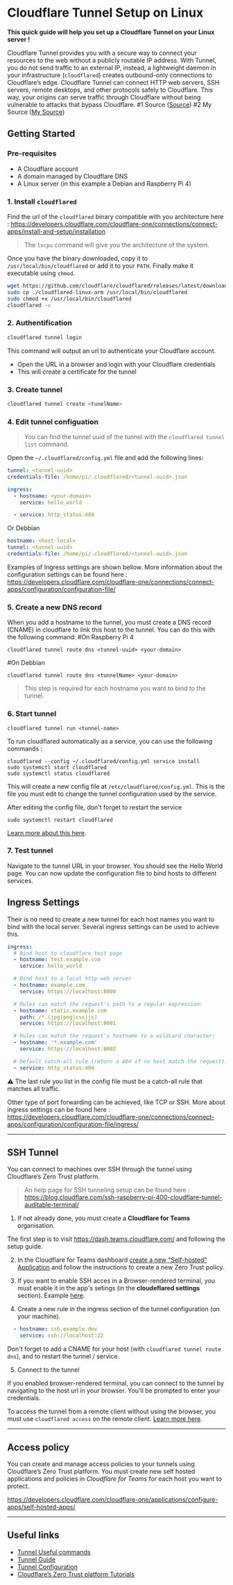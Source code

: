 # Cloudflare Tunnel Setup on Linux

**This quick guide will help you set up a Cloudflare Tunnel on your Linux server !**

Cloudflare Tunnel provides you with a secure way to connect your resources to the web without a publicly routable IP address. With Tunnel, you do not send traffic to an external IP, instead, a lightweight daemon in your infrastructure (`cloudflared`) creates outbound-only connections to Cloudflare’s edge. Cloudflare Tunnel can connect HTTP web servers, SSH servers, remote desktops, and other protocols safely to Cloudflare. This way, your origins can serve traffic through Cloudflare without being vulnerable to attacks that bypass Cloudflare.
#1 Source
([Source](https://developers.cloudflare.com/cloudflare-one/connections/connect-apps/))
#2 My Source
([My Source](https://github.com/cyclus71-pixel/cloudflare.git))

## Getting Started

### Pre-requisites

* A Cloudflare account
* A domain managed by Cloudflare DNS
* A Linux server (in this example a Debian and Raspberry Pi 4)

### 1. Install `cloudflared`

Find the url of the `cloudflared` binary compatible with you architecture here :
https://developers.cloudflare.com/cloudflare-one/connections/connect-apps/install-and-setup/installation

> The `lscpu` command will give you the architecture of the system.

Once you have the binary downloaded, copy it to `/usr/local/bin/cloudflared` or add it to your `PATH`. Finally make it executable using `chmod`.

```sh
wget https://github.com/cloudflare/cloudflared/releases/latest/download/cloudflared-linux-arm
sudo cp ./cloudflared-linux-arm /usr/local/bin/cloudflared
sudo chmod +x /usr/local/bin/cloudflared
cloudflared -v
```

### 2. Authentification

```sh
cloudflared tunnel login
```
This command will output an url to authenticate your Cloudflare account.

- Open the URL in a browser and login with your Cloudflare credentials
- This will create a certificate for the tunnel

### 3. Create tunnel

```sh
cloudflared tunnel create <tunelName>
```

### 4. Edit tunnel configuation

> You can find the tunnel uuid of the tunnel with the `cloudflared tunnel list` command.

Open the `~/.cloudflared/config.yml` file and add the following lines:

```yml
tunnel: <tunnel-uuid>
credentials-file: /home/pi/.cloudflared/<tunnel-uuid>.json 

ingress:
  - hostname: <your-domain>
    service: hello_world

  - service: http_status:404
```

Or Debbian
```yml
hostname: <host-local>
tunnel: <tunnel-uuid>
credentials-file: /home/pi/.cloudflared/<tunnel-uuid>.json 

```
Examples of Ingress settings are shown bellow. More information about the configuration settings can be found here : https://developers.cloudflare.com/cloudflare-one/connections/connect-apps/configuration/configuration-file/

### 5. Create a new DNS record

When you add a hostname to the tunnel, you must create a DNS record (CNAME) in cloudflare to link this host to the tunnel. You can do this with the following command:
#On Raspberry Pi 4
```
cloudflared tunnel route dns <tunnel-uuid> <your-domain>
```

#On Debbian
```
cloudflared tunnel route dns <tunnelName> <your-domain>
```

> This step is required for each hostname you want to bind to the tunnel.

### 6. Start tunnel

```
cloudflared tunnel run <tunnel-name>
```

To run cloudflared automatically as a service, you can use the following commands :

```
cloudflared --config ~/.cloudflared/config.yml service install
sudo systemctl start cloudflared
sudo systemctl status cloudflared
```
This will create a new config file at `/etc/cloudflared/config.yml`. This is the file you must edit to change the tunnel configuration used by the service.

After editing the config file, don't forget to restart the service

```
sudo systemctl restart cloudflared
```

[Learn more about this here](https://developers.cloudflare.com/cloudflare-one/connections/connect-apps/run-tunnel/as-a-service/linux/).

### 7. Test tunnel

Navigate to the tunnel URL in your browser. You should see the Hello World page. You can now update the configuration file to bind hosts to different services.


## Ingress Settings

Their is no need to create a new tunnel for each host names you want to bind with the local server. Several ingress settings can be used to achieve this.

```yml
ingress:
  # Bind host to cloudflare test page
  - hostname: test.example.com
    service: hello_world

  # Bind host to a local http web server 
  - hostname: example.com
    service: https://localhost:8000

  # Rules can match the request's path to a regular expression:
  - hostname: static.example.com
    path: /*.(jpg|png|css|js)
    service: https://localhost:8001

  # Rules can match the request's hostname to a wildcard character:
  - hostname: '*.example.com'
    service: https://localhost:8002

  # Default catch-all rule (return a 404 if no host match the request):
  - service: http_status:404
```

:warning: The last rule you list in the config file must be a catch-all rule that matches all traffic.

Other type of port forwarding can be achieved, like TCP or SSH. More about ingress settings can be found here : https://developers.cloudflare.com/cloudflare-one/connections/connect-apps/configuration/configuration-file/ingress/ 

---

## SSH Tunnel 

You can connect to machines over SSH through the tunnel using Cloudflare’s Zero Trust platform.

> An help page for SSH tunneling setup can be found here : https://blog.cloudflare.com/ssh-raspberry-pi-400-cloudflare-tunnel-auditable-terminal/

1. If not already done, you must create a **Cloudflare for Teams** organisation.

The first step is to visit https://dash.teams.cloudflare.com/ and following the setup guide.

2. In the Cloudflare for Teams dashboard [create a new "Self-hosted" Application](https://developers.cloudflare.com/cloudflare-one/tutorials/ssh/#create-a-zero-trust-policy) and follow the instructions to create a new Zero Trust policy.

4. If you want to enable SSH acces in a Browser-rendered terminal, you must enable it in the app's setings (in the **cloudeflared settings** section). Example [here](https://developers.cloudflare.com/cloudflare-one/applications/non-http/).


3. Create a new rule in the ingress section of the tunnel configuration (on your machine).

```yml
  - hostname: ssh.example.dev
    service: ssh://localhost:22
```
Don't forget to add a CNAME for your host (with `cloudflared tunnel route dns`), and to restart the tunnel / service.

5. Connect to the tunnel

If you enabled browser-rendered terminal, you can connect to the tunnel by navigating to the host url in your browser. You'll be prompted to enter your credentials.

To access the tunnel from a remote client without using the browser, you must use `cloudflared access` on the remote client. [Learn more here](https://developers.cloudflare.com/cloudflare-one/tutorials/ssh/#native-terminal).

---

## Access policy

You can create and manage access policies to your tunnels using Cloudflare’s Zero Trust platform. You must create new self hosted applications and policies in *Cloudflare for Teams* for each host you want to protect.

https://developers.cloudflare.com/cloudflare-one/applications/configure-apps/self-hosted-apps/

---

## Useful links

* [Tunnel Useful commands](https://developers.cloudflare.com/cloudflare-one/connections/connect-apps/install-and-setup/tunnel-useful-commands/)
* [Tunnel Guide](https://developers.cloudflare.com/cloudflare-one/connections/connect-apps/install-and-setup/tunnel-guide/)
* [Tunnel Configuration](https://developers.cloudflare.com/cloudflare-one/connections/connect-apps/configuration/configuration-file/)
* [Cloudflare’s Zero Trust platform Tutorials](https://developers.cloudflare.com/cloudflare-one/tutorials/)
